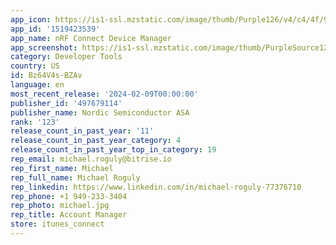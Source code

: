 ```yaml
---
app_icon: https://is1-ssl.mzstatic.com/image/thumb/Purple126/v4/c4/4f/91/c44f91b5-b093-26da-b3b4-bd15a87fad2f/AppIcon-0-1x_U007emarketing-0-7-0-0-85-220-0.png/1024x1024bb.png
app_id: '1519423539'
app_name: nRF Connect Device Manager
app_screenshot: https://is1-ssl.mzstatic.com/image/thumb/PurpleSource123/v4/60/e9/bc/60e9bcad-81e0-97f0-daf2-1add68f0ca09/e9ed10ed-0ad5-48d3-a01f-45c06f91b7a4_6.5-inch_Screenshot_1.png/1242x2688bb.png
category: Developer Tools
country: US
id: Bz64V4s-BZAv
language: en
most_recent_release: '2024-02-09T00:00:00'
publisher_id: '497679114'
publisher_name: Nordic Semiconductor ASA
rank: '123'
release_count_in_past_year: '11'
release_count_in_past_year_category: 4
release_count_in_past_year_top_in_category: 19
rep_email: michael.roguly@bitrise.io
rep_first_name: Michael
rep_full_name: Michael Roguly
rep_linkedin: https://www.linkedin.com/in/michael-roguly-77376710
rep_phone: +1 949-233-3404
rep_photo: michael.jpg
rep_title: Account Manager
store: itunes_connect
---
```

